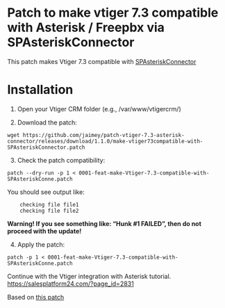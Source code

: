 Patch to make vtiger 7.3 compatible with Asterisk / Freepbx via SPAsteriskConnector
==========

This patch makes Vtiger 7.3 compatible with [SPAsteriskConnector](https://salesplatform24.com/?page_id=2831)

# Installation

1. Open  your Vtiger CRM folder (e.g., /var/www/vtigercrm/)

2. Download the patch: 
```
wget https://github.com/jaimey/patch-vtiger-7.3-asterisk-connector/releases/download/1.1.0/make-vtiger73compatible-with-SPAsteriskConnector.patch
```

3. Check the patch compatibility:
```
patch --dry-run -p 1 < 0001-feat-make-Vtiger-7.3-compatible-with-SPAsteriskConne.patch
```
You should see output like:
```
    checking file file1
    checking file file2
```
**Warning! If you see something like: “Hunk #1 FAILED”, then do not proceed with the update!**

4. Apply the patch:
```
patch -p 1 < 0001-feat-make-Vtiger-7.3-compatible-with-SPAsteriskConne.patch
```

Continue with the Vtiger integration with Asterisk tutorial. 
https://salesplatform24.com/?page_id=2831

Based on [this patch](https://sourceforge.net/projects/salesplatform/files/patches/7.0.1/)
